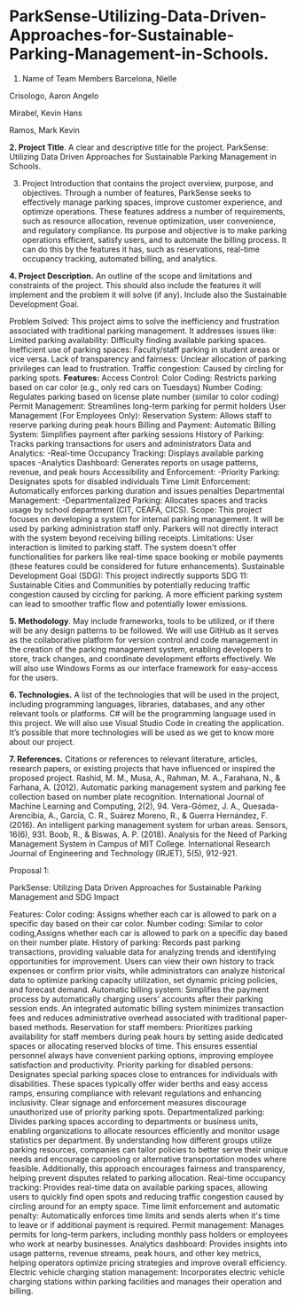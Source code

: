 # ParkSense-Utilizing-Data-Driven-Approaches-for-Sustainable-Parking-Management-in-Schools.

1. Name of Team Members
Barcelona, Nielle

Crisologo, Aaron Angelo

Mirabel, Kevin Hans

Ramos, Mark Kevin

**2. Project Title**. A clear and descriptive title for the project.
ParkSense: Utilizing Data Driven Approaches for Sustainable Parking Management in Schools.

3. Project Introduction that contains the project overview, purpose, and objectives.
	Through a number of features, ParkSense seeks to effectively manage parking spaces, improve customer experience, and optimize operations. These features address a number of requirements, such as resource allocation, revenue optimization, user convenience, and regulatory compliance.
	Its purpose and objective is to make parking operations efficient, satisfy users, and to automate the billing process. It can do this by the features it has, such as reservations, real-time occupancy tracking, automated billing, and analytics.

**4. Project Description.** An outline of the scope and limitations and constraints of the
project. This should also include the features it will implement and the problem it will
solve (if any). Include also the Sustainable Development Goal.

Problem Solved:
This project aims to solve the inefficiency and frustration associated with traditional parking management. It addresses issues like:
Limited parking availability: Difficulty finding available parking spaces.
Inefficient use of parking spaces: Faculty/staff parking in student areas or vice versa.
Lack of transparency and fairness: Unclear allocation of parking privileges can lead to frustration.
Traffic congestion: Caused by circling for parking spots.
**Features:**
Access Control:
Color Coding: Restricts parking based on car color (e.g., only red cars on Tuesdays)
Number Coding: Regulates parking based on license plate number (similar to color coding)
Permit Management: Streamlines long-term parking for permit holders
User Management (For Employees Only):
Reservation System: Allows staff to reserve parking during peak hours
Billing and Payment:
Automatic Billing System: Simplifies payment after parking sessions
History of Parking: Tracks parking transactions for users and administrators
Data and Analytics:
-Real-time Occupancy Tracking: Displays available parking spaces
-Analytics Dashboard: Generates reports on usage patterns, revenue, and peak hours
Accessibility and Enforcement:
-Priority Parking: Designates spots for disabled individuals
Time Limit Enforcement: Automatically enforces parking duration and issues penalties
Departmental Management:
-Departmentalized Parking: Allocates spaces and tracks usage by school department (CIT, CEAFA, CICS).
Scope:
This project focuses on developing a system for internal parking management. It will be used by parking administration staff only. Parkers will not directly interact with the system beyond receiving billing receipts.
Limitations:
User interaction is limited to parking staff.
The system doesn't offer functionalities for parkers like real-time space booking or mobile payments (these features could be considered for future enhancements).
Sustainable Development Goal (SDG):
This project indirectly supports SDG 11: Sustainable Cities and Communities by potentially reducing traffic congestion caused by circling for parking. A more efficient parking system can lead to smoother traffic flow and potentially lower emissions.

**5. Methodology**. May include frameworks, tools to be utilized, or if there will be any
design patterns to be followed.
	We will use GitHub as it serves as the collaborative platform for version control and code management in the creation of the parking management system, enabling developers to store, track changes, and coordinate development efforts effectively. We will also use Windows Forms as our interface framework for easy-access for the users.

**6. Technologies.** A list of the technologies that will be used in the project, including
programming languages, libraries, databases, and any other relevant tools or platforms.
	C# will be the programming language used in this project. We will also use Visual Studio Code in creating the application. It’s possible that more technologies will be used as we get to know more about our project.
	
**7. References.** Citations or references to relevant literature, articles, research papers, or
existing projects that have influenced or inspired the proposed project.
Rashid, M. M., Musa, A., Rahman, M. A., Farahana, N., & Farhana, A. (2012). Automatic parking management system and parking fee collection based on number plate recognition. International Journal of Machine Learning and Computing, 2(2), 94.
Vera-Gómez, J. A., Quesada-Arencibia, A., García, C. R., Suárez Moreno, R., & Guerra Hernández, F. (2016). An intelligent parking management system for urban areas. Sensors, 16(6), 931.
Boob, R., & Biswas, A. P. (2018). Analysis for the Need of Parking Management System in Campus of MIT College. International Research Journal of Engineering and Technology (IRJET), 5(5), 912-921.










































Proposal 1: 

ParkSense: Utilizing Data Driven Approaches for Sustainable Parking Management and SDG Impact

Features:
Color coding: Assigns whether each car is allowed to park on a specific day based on their car color.
Number coding: Similar to color coding,Assigns whether each car is allowed to park on a specific day based on their number plate.
History of parking: Records past parking transactions, providing valuable data for analyzing trends and identifying opportunities for improvement. Users can view their own history to track expenses or confirm prior visits, while administrators can analyze historical data to optimize parking capacity utilization, set dynamic pricing policies, and forecast demand.
Automatic billing system: Simplifies the payment process by automatically charging users' accounts after their parking session ends. An integrated automatic billing system minimizes transaction fees and reduces administrative overhead associated with traditional paper-based methods.
Reservation for staff members: Prioritizes parking availability for staff members during peak hours by setting aside dedicated spaces or allocating reserved blocks of time. This ensures essential personnel always have convenient parking options, improving employee satisfaction and productivity.
Priority parking for disabled persons: Designates special parking spaces close to entrances for individuals with disabilities. These spaces typically offer wider berths and easy access ramps, ensuring compliance with relevant regulations and enhancing inclusivity. Clear signage and enforcement measures discourage unauthorized use of priority parking spots.
Departmentalized parking: Divides parking spaces according to departments or business units, enabling organizations to allocate resources efficiently and monitor usage statistics per department. By understanding how different groups utilize parking resources, companies can tailor policies to better serve their unique needs and encourage carpooling or alternative transportation modes where feasible. Additionally, this approach encourages fairness and transparency, helping prevent disputes related to parking allocation.
Real-time occupancy tracking: Provides real-time data on available parking spaces, allowing users to quickly find open spots and reducing traffic congestion caused by circling around for an empty space.
Time limit enforcement and automatic penalty: Automatically enforces time limits and sends alerts when it's time to leave or if additional payment is required.
Permit management: Manages permits for long-term parkers, including monthly pass holders or employees who work at nearby businesses.
Analytics dashboard: Provides insights into usage patterns, revenue streams, peak hours, and other key metrics, helping operators optimize pricing strategies and improve overall efficiency.
Electric vehicle charging station management: Incorporates electric vehicle charging stations within parking facilities and manages their operation and billing.
